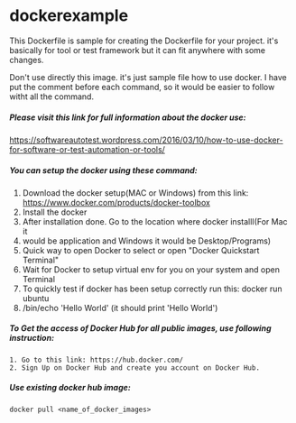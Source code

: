 # dockerexample
This Dockerfile is sample for creating the Dockerfile for your project. it's
basically for tool or test framework but it can fit anywhere with some changes.

Don't use directly this image. it's just sample file how to use docker.
I have put the comment before each command, so it would be easier to follow
witht all the command.

##### Please visit this link for full information about the docker use: #####
https://softwareautotest.wordpress.com/2016/03/10/how-to-use-docker-for-software-or-test-automation-or-tools/

##### You can setup the docker using these command: #####
1. Download the docker setup(MAC or Windows) from this link: https://www.docker.com/products/docker-toolbox
2. Install the docker
3. After installation done. Go to the location where docker installI(For Mac it
4. would be application and Windows it would be Desktop/Programs)
5. Quick way to open Docker to select or open "Docker Quickstart Terminal"
6. Wait for Docker to setup virtual env for you on your system and open Terminal
7. To quickly test if docker has been setup correctly run this: docker run ubuntu
8. /bin/echo 'Hello World'  (it should print 'Hello World')

##### To Get the access of Docker Hub for all public images, use following instruction: #####
    1. Go to this link: https://hub.docker.com/
    2. Sign Up on Docker Hub and create you account on Docker Hub.

##### Use existing docker hub image: #####
    docker pull <name_of_docker_images>

